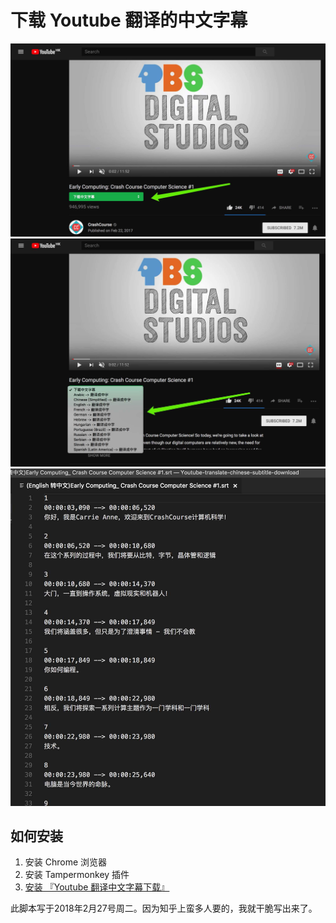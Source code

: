 # 下载 Youtube 翻译的中文字幕

![1](img/1.jpg)
![2](img/2.jpg)
![3](img/3.jpg)


## 如何安装
1. 安装 Chrome 浏览器
2. 安装 Tampermonkey 插件
3. [安装 『Youtube 翻译中文字幕下载』](https://greasyfork.org/zh-CN/scripts/38941-youtube-%E7%BF%BB%E8%AF%91%E4%B8%AD%E6%96%87%E5%AD%97%E5%B9%95%E4%B8%8B%E8%BD%BD-v1)

此脚本写于2018年2月27号周二。因为知乎上蛮多人要的，我就干脆写出来了。
